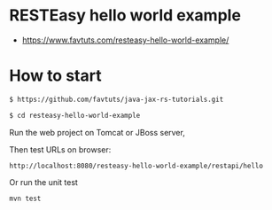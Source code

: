 # RESTEasy hello world example

* https://www.favtuts.com/resteasy-hello-world-example/

# How to start

```bash
$ https://github.com/favtuts/java-jax-rs-tutorials.git

$ cd resteasy-hello-world-example
```

Run the web project on Tomcat or JBoss server, 

Then test URLs on browser:
```
http://localhost:8080/resteasy-hello-world-example/restapi/hello
```

Or run the unit test
```
mvn test
```